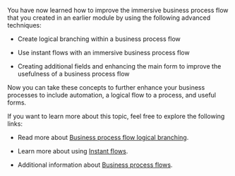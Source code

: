 You have now learned how to improve the immersive business
process flow that you created in an earlier module by using the following
advanced techniques:

-   Create logical branching within a business process flow

-   Use instant flows with an immersive business process flow

-   Creating additional fields and enhancing the main form to improve the usefulness of a business process flow

Now you can take these concepts to further enhance your business processes to include automation, a logical flow to a process, and useful forms.

If you want to learn more about this topic, feel free to explore the following links:

- Read more about [Business process flow logical branching](/previous-versions/dynamicscrm-2016/admins-customizers-dynamics-365/mt826751(v=crm.8)?redirectedfrom=MSDN/?azure-portal=true). 

- Learn more about using [Instant flows](/business-applications-release-notes/april19/microsoft-flow/instant-steps-business-process-flows/?azure-portal=true).

- Additional information about [Business process flows](/dynamics365/customerengagement/on-premises/customize/business-process-flows-overview/?azure-portal=true).

